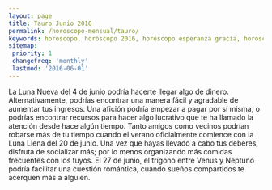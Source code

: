 ```yaml
---
layout: page
title: Tauro Junio 2016 
permalink: /horoscopo-mensual/tauro/
keywords: horóscopo, horóscopo 2016, horóscopo esperanza gracia, horoscop, horóscopos gratis, horoscopo tauro, horoscopo tauro 2016, Tarot, Astrologia, Zodíaco, tauro, horoscopo gratis, horoscopo del mes 
sitemap:
 priority: 1
 changefreq: 'monthly'
 lastmod: '2016-06-01'
---
```


 La Luna Nueva del 4 de junio podría hacerte llegar algo de dinero. Alternativamente, podrías encontrar una manera fácil y agradable de aumentar tus ingresos. Una afición podría empezar a pagar por sí misma, o podrías encontrar recursos para hacer algo lucrativo que te ha llamado la atención desde hace algún tiempo. Tanto amigos como vecinos podrían robarse más de tu tiempo cuando el verano oficialmente comience con la Luna Llena del 20 de junio. Una vez que hayas llevado a cabo tus deberes, disfruta de socializar más; por lo menos organizando más comidas frecuentes con los tuyos. El 27 de junio, el trígono entre Venus y Neptuno podría facilitar una cuestión romántica, cuando sueños compartidos te acerquen más a alguien.
